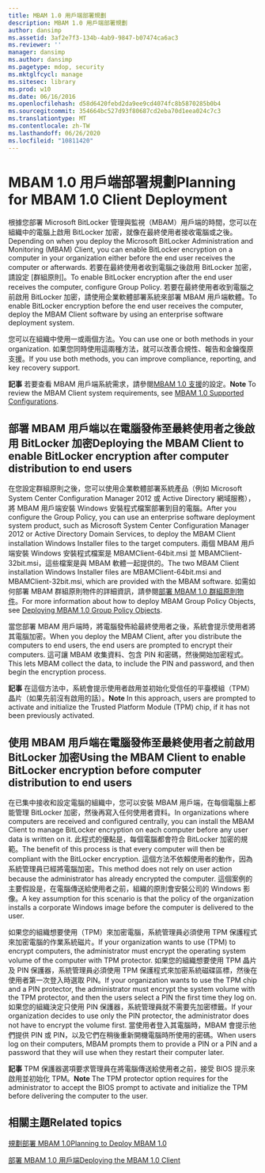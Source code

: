 ```yaml
---
title: MBAM 1.0 用戶端部署規劃
description: MBAM 1.0 用戶端部署規劃
author: dansimp
ms.assetid: 3af2e7f3-134b-4ab9-9847-b07474ca6ac3
ms.reviewer: ''
manager: dansimp
ms.author: dansimp
ms.pagetype: mdop, security
ms.mktglfcycl: manage
ms.sitesec: library
ms.prod: w10
ms.date: 06/16/2016
ms.openlocfilehash: d58d6420febd2da9ee9cd4074fc8b5870285b0b4
ms.sourcegitcommit: 354664bc527d93f80687cd2eba70d1eea024c7c3
ms.translationtype: MT
ms.contentlocale: zh-TW
ms.lasthandoff: 06/26/2020
ms.locfileid: "10811420"
---
```

# <span data-ttu-id="b8546-103">MBAM 1.0 用戶端部署規劃</span><span class="sxs-lookup"><span data-stu-id="b8546-103">Planning for MBAM 1.0 Client Deployment</span></span>


<span data-ttu-id="b8546-104">根據您部署 Microsoft BitLocker 管理與監視（MBAM）用戶端的時間，您可以在組織中的電腦上啟用 BitLocker 加密，就像在最終使用者接收電腦或之後。</span><span class="sxs-lookup"><span data-stu-id="b8546-104">Depending on when you deploy the Microsoft BitLocker Administration and Monitoring (MBAM) Client, you can enable BitLocker encryption on a computer in your organization either before the end user receives the computer or afterwards.</span></span> <span data-ttu-id="b8546-105">若要在最終使用者收到電腦之後啟用 BitLocker 加密，請設定 [群組原則]。</span><span class="sxs-lookup"><span data-stu-id="b8546-105">To enable BitLocker encryption after the end user receives the computer, configure Group Policy.</span></span> <span data-ttu-id="b8546-106">若要在最終使用者收到電腦之前啟用 BitLocker 加密，請使用企業軟體部署系統來部署 MBAM 用戶端軟體。</span><span class="sxs-lookup"><span data-stu-id="b8546-106">To enable BitLocker encryption before the end user receives the computer, deploy the MBAM Client software by using an enterprise software deployment system.</span></span>

<span data-ttu-id="b8546-107">您可以在組織中使用一或兩個方法。</span><span class="sxs-lookup"><span data-stu-id="b8546-107">You can use one or both methods in your organization.</span></span> <span data-ttu-id="b8546-108">如果您同時使用這兩種方法，就可以改善合規性、報告和金鑰復原支援。</span><span class="sxs-lookup"><span data-stu-id="b8546-108">If you use both methods, you can improve compliance, reporting, and key recovery support.</span></span>

<span data-ttu-id="b8546-109">**記事** 若要查看 MBAM 用戶端系統需求，請參閱[MBAM 1.0 支援](mbam-10-supported-configurations.md)的設定。</span><span class="sxs-lookup"><span data-stu-id="b8546-109">**Note** To review the MBAM Client system requirements, see [MBAM 1.0 Supported Configurations](mbam-10-supported-configurations.md).</span></span>

 

## <span data-ttu-id="b8546-110">部署 MBAM 用戶端以在電腦發佈至最終使用者之後啟用 BitLocker 加密</span><span class="sxs-lookup"><span data-stu-id="b8546-110">Deploying the MBAM Client to enable BitLocker encryption after computer distribution to end users</span></span>


<span data-ttu-id="b8546-111">在您設定群組原則之後，您可以使用企業軟體部署系統產品（例如 Microsoft System Center Configuration Manager 2012 或 Active Directory 網域服務），將 MBAM 用戶端安裝 Windows 安裝程式檔案部署到目的電腦。</span><span class="sxs-lookup"><span data-stu-id="b8546-111">After you configure the Group Policy, you can use an enterprise software deployment system product, such as Microsoft System Center Configuration Manager 2012 or Active Directory Domain Services, to deploy the MBAM Client installation Windows Installer files to the target computers.</span></span> <span data-ttu-id="b8546-112">兩個 MBAM 用戶端安裝 Windows 安裝程式檔案是 MBAMClient-64bit.msi 並 MBAMClient-32bit.msi，這些檔案是與 MBAM 軟體一起提供的。</span><span class="sxs-lookup"><span data-stu-id="b8546-112">The two MBAM Client installation Windows Installer files are MBAMClient-64bit.msi and MBAMClient-32bit.msi, which are provided with the MBAM software.</span></span> <span data-ttu-id="b8546-113">如需如何部署 MBAM 群組原則物件的詳細資訊，請參閱[部署 MBAM 1.0 群組原則物件](deploying-mbam-10-group-policy-objects.md)。</span><span class="sxs-lookup"><span data-stu-id="b8546-113">For more information about how to deploy MBAM Group Policy Objects, see [Deploying MBAM 1.0 Group Policy Objects](deploying-mbam-10-group-policy-objects.md).</span></span>

<span data-ttu-id="b8546-114">當您部署 MBAM 用戶端時，將電腦發佈給最終使用者之後，系統會提示使用者將其電腦加密。</span><span class="sxs-lookup"><span data-stu-id="b8546-114">When you deploy the MBAM Client, after you distribute the computers to end users, the end users are prompted to encrypt their computers.</span></span> <span data-ttu-id="b8546-115">這可讓 MBAM 收集資料、包含 PIN 和密碼，然後開始加密程式。</span><span class="sxs-lookup"><span data-stu-id="b8546-115">This lets MBAM collect the data, to include the PIN and password, and then begin the encryption process.</span></span>

<span data-ttu-id="b8546-116">**記事** 在這個方法中，系統會提示使用者啟用並初始化受信任的平臺模組（TPM）晶片（如果先前沒有啟用的話）。</span><span class="sxs-lookup"><span data-stu-id="b8546-116">**Note** In this approach, users are prompted to activate and initialize the Trusted Platform Module (TPM) chip, if it has not been previously activated.</span></span>

 

## <span data-ttu-id="b8546-117">使用 MBAM 用戶端在電腦發佈至最終使用者之前啟用 BitLocker 加密</span><span class="sxs-lookup"><span data-stu-id="b8546-117">Using the MBAM Client to enable BitLocker encryption before computer distribution to end users</span></span>


<span data-ttu-id="b8546-118">在已集中接收和設定電腦的組織中，您可以安裝 MBAM 用戶端，在每個電腦上都能管理 BitLocker 加密，然後再寫入任何使用者資料。</span><span class="sxs-lookup"><span data-stu-id="b8546-118">In organizations where computers are received and configured centrally, you can install the MBAM Client to manage BitLocker encryption on each computer before any user data is written on it.</span></span> <span data-ttu-id="b8546-119">此程式的優點是，每個電腦都會符合 BitLocker 加密的規範。</span><span class="sxs-lookup"><span data-stu-id="b8546-119">The benefit of this process is that every computer will then be compliant with the BitLocker encryption.</span></span> <span data-ttu-id="b8546-120">這個方法不依賴使用者的動作，因為系統管理員已經將電腦加密。</span><span class="sxs-lookup"><span data-stu-id="b8546-120">This method does not rely on user action because the administrator has already encrypted the computer.</span></span> <span data-ttu-id="b8546-121">這個案例的主要假設是，在電腦傳送給使用者之前，組織的原則會安裝公司的 Windows 影像。</span><span class="sxs-lookup"><span data-stu-id="b8546-121">A key assumption for this scenario is that the policy of the organization installs a corporate Windows image before the computer is delivered to the user.</span></span>

<span data-ttu-id="b8546-122">如果您的組織想要使用（TPM）來加密電腦，系統管理員必須使用 TPM 保護程式來加密電腦的作業系統磁片。</span><span class="sxs-lookup"><span data-stu-id="b8546-122">If your organization wants to use (TPM) to encrypt computers, the administrator must encrypt the operating system volume of the computer with TPM protector.</span></span> <span data-ttu-id="b8546-123">如果您的組織想要使用 TPM 晶片及 PIN 保護器，系統管理員必須使用 TPM 保護程式來加密系統磁碟區標，然後在使用者第一次登入時選取 PIN。</span><span class="sxs-lookup"><span data-stu-id="b8546-123">If your organization wants to use the TPM chip and a PIN protector, the administrator must encrypt the system volume with the TPM protector, and then the users select a PIN the first time they log on.</span></span> <span data-ttu-id="b8546-124">如果您的組織決定只使用 PIN 保護器，系統管理員就不需要先加密標籤。</span><span class="sxs-lookup"><span data-stu-id="b8546-124">If your organization decides to use only the PIN protector, the administrator does not have to encrypt the volume first.</span></span> <span data-ttu-id="b8546-125">當使用者登入其電腦時，MBAM 會提示他們提供 PIN 或 PIN，以及它們在稍後重新開機電腦時所使用的密碼。</span><span class="sxs-lookup"><span data-stu-id="b8546-125">When users log on their computers, MBAM prompts them to provide a PIN or a PIN and a password that they will use when they restart their computer later.</span></span>

<span data-ttu-id="b8546-126">**記事** TPM 保護器選項要求管理員在將電腦傳送給使用者之前，接受 BIOS 提示來啟用並初始化 TPM。</span><span class="sxs-lookup"><span data-stu-id="b8546-126">**Note** The TPM protector option requires for the administrator to accept the BIOS prompt to activate and initialize the TPM before delivering the computer to the user.</span></span>

 

## <span data-ttu-id="b8546-127">相關主題</span><span class="sxs-lookup"><span data-stu-id="b8546-127">Related topics</span></span>


[<span data-ttu-id="b8546-128">規劃部署 MBAM 1.0</span><span class="sxs-lookup"><span data-stu-id="b8546-128">Planning to Deploy MBAM 1.0</span></span>](planning-to-deploy-mbam-10.md)

[<span data-ttu-id="b8546-129">部署 MBAM 1.0 用戶端</span><span class="sxs-lookup"><span data-stu-id="b8546-129">Deploying the MBAM 1.0 Client</span></span>](deploying-the-mbam-10-client.md)

 

 





